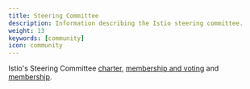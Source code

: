 ```yaml
---
title: Steering Committee
description: Information describing the Istio steering committee.
weight: 13
keywords: [community]
icon: community
---
```

Istio's Steering Committee [charter](https://github.com/istio/community/blob/master/steering/CHARTER.md#charter), [membership and voting](https://github.com/istio/community/blob/master/steering/CHARTER.md#membership-and-voting) and [membership](https://github.com/istio/community/tree/master/steering#members).
